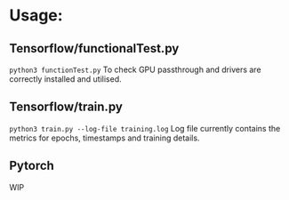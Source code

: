 # Usage:

## Tensorflow/functionalTest.py
`python3 functionTest.py`
To check GPU passthrough and drivers are correctly installed and utilised.

## Tensorflow/train.py
`python3 train.py --log-file training.log`
Log file currently contains the metrics for epochs, timestamps and training details.

## Pytorch 
WIP
